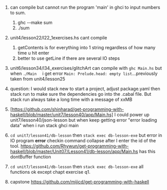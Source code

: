 1. <solve> can compile but cannot run the program 'main' in ghci to input numbers to sum.
   1.  ghc --make sum
   2.  ./sum

2. <solve> unit4/lesson22/l22_1exercises.hs cant compile
   1. getContents is for everything into 1 string regardless of how many time u hit enter
   2. better to use getLine if there are several IO steps

3. unit6/lesson34/l34_exercises/glitchArt can compile with `ghc Main.hs` but when `./Main  ` i get error `Main: Prelude.head: empty list`...previously taken from unit4/lesson25

4. question: I would stack new to start a project, adjust package.yaml then stack run to make sure the dependencies go into the .cabal file. But stack run always take a long time with a message of xxMB

5. <solved> [https://github.com/shinharad/get-programming-with-haskell/blob/master/unit7/lesson40/app/Main.hs] I could power up unit7/lesson40/json-lesson but when keep getting error "error loading data" when i run stack ghci main

6. <solved> `cd unit7/lesson41/db-lesson` then `stack exec db-lesson-exe` but error in IO program **error** checkin command collapse after I enter the id of the tool. https://github.com/Rhywun/get-programming-with-haskell/blob/master/Unit07/Lesson41/db-lesson/app/Main.hs has this dontBuffer function

7. `cd unit7/lesson41/db-lesson` then `stack exec db-lesson-exe` all functions ok except chapt exercise q1. 

7. capstone https://github.com/mijicd/get-programming-with-haskell